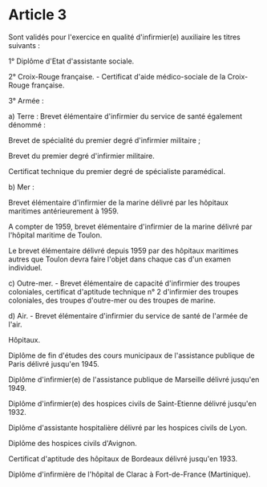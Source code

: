 # Article 3

Sont validés pour l'exercice en qualité d'infirmier(e) auxiliaire les titres suivants :

1° Diplôme d'Etat d'assistante sociale.

2° Croix-Rouge française. - Certificat d'aide médico-sociale de la Croix-Rouge française.

3° Armée :

a) Terre : Brevet élémentaire d'infirmier du service de santé également dénommé :

Brevet de spécialité du premier degré d'infirmier militaire ;

Brevet du premier degré d'infirmier militaire.

Certificat technique du premier degré de spécialiste paramédical.

b) Mer :

Brevet élémentaire d'infirmier de la marine délivré par les hôpitaux maritimes antérieurement à 1959.

A compter de 1959, brevet élémentaire d'infirmier de la marine délivré par l'hôpital maritime de Toulon.

Le brevet élémentaire délivré depuis 1959 par des hôpitaux maritimes autres que Toulon devra faire l'objet dans chaque cas d'un examen individuel.

c) Outre-mer. - Brevet élémentaire de capacité d'infirmier des troupes coloniales, certificat d'aptitude technique n° 2 d'infirmier des troupes coloniales, des troupes d'outre-mer ou des troupes de marine.

d) Air. - Brevet élémentaire d'infirmier du service de santé de l'armée de l'air.

Hôpitaux.

Diplôme de fin d'études des cours municipaux de l'assistance publique de Paris délivré jusqu'en 1945.

Diplôme d'infirmier(e) de l'assistance publique de Marseille déli­vré jusqu'en 1949.

Diplôme d'infirmier(e) des hospices civils de Saint-Etienne délivré jusqu'en 1932.

Diplôme d'assistante hospitalière délivré par les hospices civils de Lyon.

Diplôme des hospices civils d'Avignon.

Certificat d'aptitude des hôpitaux de Bordeaux délivré jusqu'en 1933.

Diplôme d'infirmière de l'hôpital de Clarac à Fort-de-France (Martinique).
